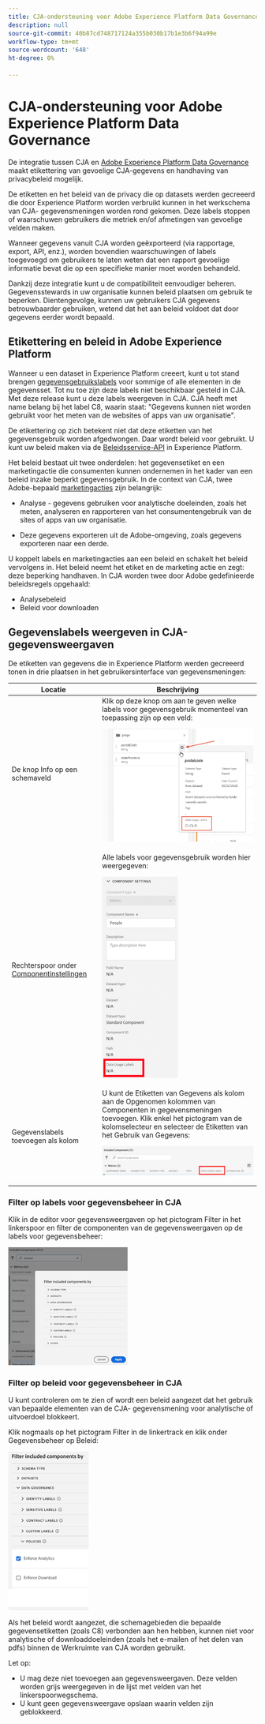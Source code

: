 ```yaml
---
title: CJA-ondersteuning voor Adobe Experience Platform Data Governance
description: null
source-git-commit: 40b87cd748717124a355b030b17b1e3b6f94a99e
workflow-type: tm+mt
source-wordcount: '648'
ht-degree: 0%

---
```



# CJA-ondersteuning voor Adobe Experience Platform Data Governance

De integratie tussen CJA en [Adobe Experience Platform Data Governance](https://experienceleague.adobe.com/docs/experience-platform/data-governance/home.html?lang=en) maakt etikettering van gevoelige CJA-gegevens en handhaving van privacybeleid mogelijk.

De etiketten en het beleid van de privacy die op datasets werden gecreeerd die door Experience Platform worden verbruikt kunnen in het werkschema van CJA- gegevensmeningen worden rond gekomen. Deze labels stoppen of waarschuwen gebruikers die metriek en/of afmetingen van gevoelige velden maken.

Wanneer gegevens vanuit CJA worden geëxporteerd (via rapportage, export, API, enz.), worden bovendien waarschuwingen of labels toegevoegd om gebruikers te laten weten dat een rapport gevoelige informatie bevat die op een specifieke manier moet worden behandeld.

Dankzij deze integratie kunt u de compatibiliteit eenvoudiger beheren. Gegevensstewards in uw organisatie kunnen beleid plaatsen om gebruik te beperken. Dientengevolge, kunnen uw gebruikers CJA gegevens betrouwbaarder gebruiken, wetend dat het aan beleid voldoet dat door gegevens eerder wordt bepaald.

## Etikettering en beleid in Adobe Experience Platform

Wanneer u een dataset in Experience Platform creeert, kunt u tot stand brengen [gegevensgebruikslabels](https://experienceleague.adobe.com/docs/experience-platform/data-governance/labels/reference.html?lang=en) voor sommige of alle elementen in de gegevensset. Tot nu toe zijn deze labels niet beschikbaar gesteld in CJA. Met deze release kunt u deze labels weergeven in CJA. CJA heeft met name belang bij het label C8, waarin staat: &quot;Gegevens kunnen niet worden gebruikt voor het meten van de websites of apps van uw organisatie&quot;.

De etikettering op zich betekent niet dat deze etiketten van het gegevensgebruik worden afgedwongen. Daar wordt beleid voor gebruikt. U kunt uw beleid maken via de [Beleidsservice-API](https://experienceleague.adobe.com/docs/experience-platform/data-governance/api/overview.html?lang=en) in Experience Platform.

Het beleid bestaat uit twee onderdelen: het gegevensetiket en een marketingactie die consumenten kunnen ondernemen in het kader van een beleid inzake beperkt gegevensgebruik. In de context van CJA, twee Adobe-bepaald [marketingacties](https://experienceleague.adobe.com/docs/experience-platform/data-governance/policies/overview.html?lang=en#appendix) zijn belangrijk:

* Analyse - gegevens gebruiken voor analytische doeleinden, zoals het meten, analyseren en rapporteren van het consumentengebruik van de sites of apps van uw organisatie.

* Deze gegevens exporteren uit de Adobe-omgeving, zoals gegevens exporteren naar een derde.

U koppelt labels en marketingacties aan een beleid en schakelt het beleid vervolgens in. Het beleid neemt het etiket en de marketing actie en zegt: deze beperking handhaven. In CJA worden twee door Adobe gedefinieerde beleidsregels opgehaald:

* Analysebeleid
* Beleid voor downloaden

## Gegevenslabels weergeven in CJA-gegevensweergaven

De etiketten van gegevens die in Experience Platform werden gecreeerd tonen in drie plaatsen in het gebruikersinterface van gegevensmeningen:

| Locatie | Beschrijving |
| --- | --- |
| De knop Info op een schemaveld | Klik op deze knop om aan te geven welke labels voor gegevensgebruik momenteel van toepassing zijn op een veld:<p>![](assets/data-label-left.png) |
| Rechterspoor onder [Componentinstellingen](/help/data-views/component-settings/overview.md) | Alle labels voor gegevensgebruik worden hier weergegeven:<p>![](assets/data-label-right.png) |
| Gegevenslabels toevoegen als kolom | U kunt de Etiketten van Gegevens als kolom aan de Opgenomen kolommen van Componenten in gegevensmeningen toevoegen. Klik enkel het pictogram van de kolomselecteur en selecteer de Etiketten van het Gebruik van Gegevens:<p>![](assets/data-label-column.png) |

### Filter op labels voor gegevensbeheer in CJA

Klik in de editor voor gegevensweergaven op het pictogram Filter in het linkerspoor en filter de componenten van de gegevensweergaven op de labels voor gegevensbeheer:

![](assets/filter-labels.png)

### Filter op beleid voor gegevensbeheer in CJA

U kunt controleren om te zien of wordt een beleid aangezet dat het gebruik van bepaalde elementen van de CJA- gegevensmening voor analytische of uitvoerdoel blokkeert.

Klik nogmaals op het pictogram Filter in de linkertrack en klik onder Gegevensbeheer op Beleid:

![](assets/filter-policies.png)

Als het beleid wordt aangezet, die schemagebieden die bepaalde gegevensetiketten (zoals C8) verbonden aan hen hebben, kunnen niet voor analytische of downloaddoeleinden (zoals het e-mailen of het delen van pdfs) binnen de Werkruimte van CJA worden gebruikt.

Let op:

* U mag deze niet toevoegen aan gegevensweergaven. Deze velden worden grijs weergegeven in de lijst met velden van het linkerspoorwegschema.
* U kunt geen gegevensweergave opslaan waarin velden zijn geblokkeerd.


